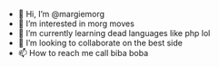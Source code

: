 - 👋 Hi, I’m @margiemorg
- 👀 I’m interested in morg moves
- 🌱 I’m currently learning dead languages like php lol
- 💞️ I’m looking to collaborate on the best side
- 📫 How to reach me call biba boba

<!---
margiemorg/margiemorg is a ✨ special ✨ repository because its `README.md` (this file) appears on your GitHub profile.
You can click the Preview link to take a look at your changes.
--->
